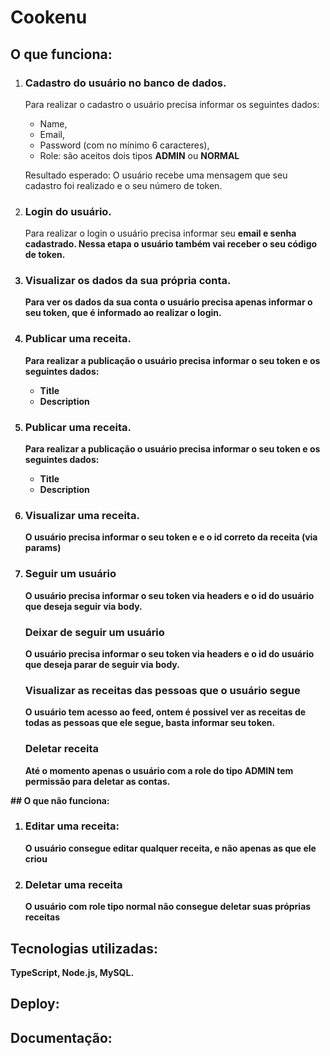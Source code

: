 # Cookenu

## O que funciona:
<ol>
    <li>
        <h3><strong> Cadastro do usuário no banco de dados.</strong></h3>
    </li>
    <p>Para realizar o cadastro o usuário precisa informar os seguintes dados:</p>
    <ul>
        <li>Name,</li>
        <li>Email,</li>
        <li>Password (com no mínimo 6 caracteres),</li>
        <li>Role: são aceitos dois tipos <strong>ADMIN</strong> ou <strong>NORMAL</strong> </li>
    </ul>
    <p> Resultado esperado: O usuário recebe uma mensagem que seu cadastro foi realizado e o seu número de token.</p>
    <li>
        <h3><strong> Login do usuário.</strong></h3>
    </li>
    <p> Para realizar o login o usuário precisa informar seu <strong>email e senha<strong> cadastrado. Nessa etapa o usuário também vai receber o seu código de token.
    </p>
    <li>
        <h3><strong> Visualizar os dados da sua própria conta.</strong></h3>
    </li>
    <p>Para ver os dados da sua conta o usuário precisa apenas informar o seu <strong>token</strong>, que é informado ao realizar o login.</p>
    <li>
        <h3><strong> Publicar uma receita.</strong></h3>
    </li>
    <p>Para realizar a publicação o usuário precisa informar o seu token e os seguintes dados:</p>
    <ul>
        <li>Title</li>
        <li>Description</li>
    </ul>
    <li>
        <h3><strong> Publicar uma receita.</strong></h3>
    </li>
    <p>Para realizar a publicação o usuário precisa informar o seu token e os seguintes dados:</p>
    <ul>
        <li>Title</li>
        <li>Description</li>
    </ul>
    <li>
        <h3><strong> Visualizar uma receita.</strong></h3>
    </li>
    <p>O usuário precisa informar o seu token e e o id correto da receita (via params)</p>
    <li>
        <h3><strong> Seguir um usuário</strong></h3>
    </li>
    <p>O usuário precisa informar o seu token via headers e o id do usuário que deseja seguir via body.</p>
        <h3><strong> Deixar de seguir um usuário</strong></h3>
    </li>
    <p>O usuário precisa informar o seu token via headers e o id do usuário que deseja parar de seguir via body.</p>
        <h3><strong> Visualizar as receitas das pessoas que o usuário segue</strong></h3>
    </li>
    <p> O usuário tem acesso ao feed, ontem é possivel ver as receitas de todas as pessoas que ele segue, basta informar seu token.</p>
        <h3><strong> Deletar receita</strong></h3>
    </li>
    <p> Até o momento apenas o usuário com a role do tipo <strong>ADMIN</strong> tem permissão para deletar as contas.</p>

    


    
   

</ol>
## O que não funciona:

<ol>
    <li>
        <h3> <strong>Editar uma receita: </strong></h3>
        <p>O usuário consegue editar qualquer receita, e não apenas as que ele criou </p>
    </li>
    <li>
        <h3><strong>Deletar uma receita</strong></h3>
        <p>O usuário com role tipo <strong>normal</strong> não consegue deletar suas próprias receitas</p>
    </li>
</ol>

## Tecnologias utilizadas:
<strong>TypeScript, Node.js, MySQL.</strong>

## Deploy: 

## Documentação: